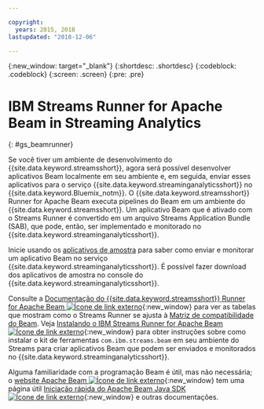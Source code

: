 ```yaml
---

copyright:
  years: 2015, 2018
lastupdated: "2018-12-06"

---
```


<!-- Attribute definitions -->
{:new_window: target="_blank"}
{:shortdesc: .shortdesc}
{:codeblock: .codeblock}
{:screen: .screen}
{:pre: .pre}

# IBM Streams Runner for Apache Beam in Streaming Analytics
{: #gs_beamrunner}

Se você tiver um ambiente de desenvolvimento do {{site.data.keyword.streamsshort}}, agora será possível desenvolver aplicativos Beam localmente em seu ambiente e, em seguida, enviar esses aplicativos para o serviço {{site.data.keyword.streaminganalyticsshort}} no {{site.data.keyword.Bluemix_notm}}. O {{site.data.keyword.streamsshort}} Runner for Apache Beam executa pipelines do Beam em um ambiente do {{site.data.keyword.streamsshort}}. Um aplicativo Beam que é ativado com o Streams Runner é convertido em um arquivo Streams Application Bundle (SAB), que pode, então, ser implementado e monitorado no {{site.data.keyword.streaminganalyticsshort}}.


Inicie usando os [aplicativos de amostra](/docs/services/StreamingAnalytics/c_starterapps.html) para saber como enviar e monitorar um aplicativo Beam no serviço {{site.data.keyword.streaminganalyticsshort}}. É possível fazer download dos aplicativos de amostra no console do {{site.data.keyword.streaminganalyticsshort}}.

Consulte a [Documentação do {{site.data.keyword.streamsshort}} Runner for Apache Beam ![Ícone de link externo](../../icons/launch-glyph.svg "Ícone de link externo")](https://ibmstreams.github.io/streamsx.documentation/docs/beamrunner/beamrunner-1-intro/){:new_window} para ver as tabelas que mostram como o Streams Runner se ajusta à [Matriz de compatibilidade do Beam](https://beam.apache.org/documentation/runners/capability-matrix/). Veja [Instalando o IBM Streams Runner for Apache Beam ![Ícone de link externo](../../icons/launch-glyph.svg "Ícone de link externo")](http://bit.ly/2zFDpPr){:new_window} para obter instruções sobre como instalar o kit de ferramentas `com.ibm.streams.beam` em seu ambiente do Streams para criar aplicativos Beam que podem ser enviados e monitorados no {{site.data.keyword.streaminganalyticsshort}}.

Alguma familiaridade com a programação Beam é útil, mas não necessária; o [website Apache Beam ![Ícone de link externo](../../icons/launch-glyph.svg "Ícone de link externo")](https://beam.apache.org/documentation/){:new_window} tem uma página útil [Iniciação rápida do Apache Beam Java SDK ![Ícone de link externo](../../icons/launch-glyph.svg "Ícone de link externo")](https://beam.apache.org/get-started/quickstart-java/){:new_window} e outras documentações.

